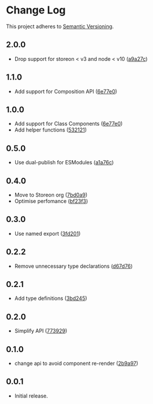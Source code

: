 # Change Log

This project adheres to [Semantic Versioning](http://semver.org/).

## 2.0.0
- Drop support for storeon < v3 and node < v10 ([a9a27c](https://github.com/storeon/vue/commit/a9a27c3ca76e678b11748eb7a56fc91b750d0d3c))

## 1.1.0
- Add support for Composition API ([6e77e0](https://github.com/storeon/vue/commit/3e65191fa4d8586c1197a64852b0cb39d6fe6fdf))

## 1.0.0
- Add support for Class Components ([6e77e0](https://github.com/storeon/vue/commit/6e77e000118f52aa8506a70e583f19a192080d63))
- Add helper functions ([532121](https://github.com/storeon/vue/commit/532121764a7fa5e61d37e3f8325eccfea4deebf9))

## 0.5.0
- Use dual-publish for ESModules ([a1a76c](https://github.com/storeon/vue/commit/a1a76c0b3c7197d661e133f64cc4ea770e50c247))

## 0.4.0
- Move to Storeon org ([7bd0a9](https://github.com/storeon/vue/commit/7bd0a95f31e018b3cefcf1a2fd6e769db13d29f7))
- Optimise perfomance ([bf23f3](https://github.com/storeon/vue/commit/bf23f3b7809ca815a839bb8350acce0b457ad036))

## 0.3.0
- Use named export ([3fd201](https://github.com/storeon/vue/commit/3fd201ea0e199f82fccc0df5f733fa18f16f463a))

## 0.2.2
- Remove unnecessary type declarations ([d67d76](https://github.com/storeon/vue/commit/d67d765e1d09470b4260cfd9be20b61a6f4d2143))

## 0.2.1
- Add type definitions ([3bd245](https://github.com/storeon/vue/commit/3bd245319cc3c7f76d924f322d814f5fba683434))

## 0.2.0
- Simplify API ([773929](https://github.com/storeon/vue/commit/773929714f27dd0ca78ed72b6f8ade6d4bde5f37))

## 0.1.0
- change api to avoid component re-render ([2b9a97](https://github.com/storeon/vue/commit/2b9a9750763bfdab7585851500defd512f3a8422))

## 0.0.1

- Initial release.
